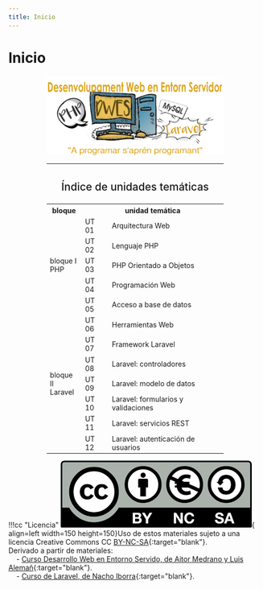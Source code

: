 ```yaml
---
title: Inicio
---
```

# Inicio

<div style="margin: 0 auto; max-width: 70%;"><img src="img/dwes_wallpaper.png" alt="DWES/></div>
<div class="center-table">
<table>
<tr>
	<th colspan="3"><h2 style="font-weight: 500;">Índice de unidades temáticas</h2></th>
</tr>
<tr>
	<th>bloque</th>
	<th colspan=2>unidad temática</th>
</tr>
<tr>
	<td rowspan=5>bloque I<br />PHP</td>
	<td>UT 01</td>
	<td>Arquitectura Web</td>
</tr>
<tr>
	<td>UT 02</td>
	<td>Lenguaje PHP</td>
</tr>    
<tr>
	<td>UT 03</td>
	<td>PHP Orientado a Objetos</td>
</tr>  
<tr>
	<td>UT 04</td>
	<td>Programación Web</td>
</tr>  
<tr>
	<td>UT 05</td>
	<td>Acceso a base de datos</td>
</tr>     
<tr>
	<td rowspan=7>bloque II<br />Laravel</td>
	<td>UT 06</td>
	<td>Herramientas Web</td>
</tr>
<tr>
	<td>UT 07</td>
	<td>Framework Laravel</td>
</tr>    
<tr>
	<td>UT 08</td>
	<td>Laravel: controladores</td>
</tr>  
<tr>
	<td>UT 09</td>
	<td>Laravel: modelo de datos</td>
</tr>  
<tr>
	<td>UT 10</td>
	<td>Laravel: formularios y validaciones</td>
</tr>   
<tr>
	<td>UT 11</td>
	<td>Laravel: servicios REST</td>
</tr>  
<tr>
	<td>UT 12</td>
	<td>Laravel: autenticación de usuarios</td>
</tr>   
</table>
</div>




!!!cc "Licencia"
	![Llicència Creative Commons](./img/cc.png){ align=left width=150 height=150}Uso de estos materiales sujeto a una licencia Creative Commons CC [BY-NC-SA](https://creativecommons.org/licenses/by-nc-sa/4.0/deed.es){:target="blank"}.<br />Derivado a partir de materiales:<br />
	&nbsp;&nbsp;&nbsp;&nbsp;- [Curso Desarrollo Web en Entorno Servido, de Aitor Medrano y Luis Alemañ](https://aitor-medrano.github.io/dwes2122/index.html){:target="blank"}.<br/>
	&nbsp;&nbsp;&nbsp;&nbsp;- [Curso de Laravel, de Nacho Iborra](https://nachoiborraies.github.io/laravel){:target="blank"}.


